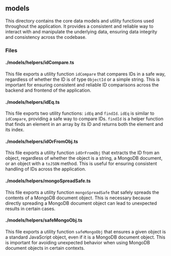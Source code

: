 ## models

This directory contains the core data models and utility functions used throughout the application. It provides a consistent and reliable way to interact with and manipulate the underlying data, ensuring data integrity and consistency across the codebase.

### Files

#### ./models/helpers/idCompare.ts

This file exports a utility function `idCompare` that compares IDs in a safe way, regardless of whether the ID is of type `ObjectId` or a simple string. This is important for ensuring consistent and reliable ID comparisons across the backend and frontend of the application.

#### ./models/helpers/idEq.ts

This file exports two utility functions: `idEq` and `findId`. `idEq` is similar to `idCompare`, providing a safe way to compare IDs. `findId` is a helper function that finds an element in an array by its ID and returns both the element and its index.

#### ./models/helpers/idOrFromObj.ts

This file exports a utility function `idOrFromObj` that extracts the ID from an object, regardless of whether the object is a string, a MongoDB document, or an object with a `toJSON` method. This is useful for ensuring consistent handling of IDs across the application.

#### ./models/helpers/mongoSpreadSafe.ts

This file exports a utility function `mongoSpreadSafe` that safely spreads the contents of a MongoDB document object. This is necessary because directly spreading a MongoDB document object can lead to unexpected results in certain cases.

#### ./models/helpers/safeMongoObj.ts

This file exports a utility function `safeMongoObj` that ensures a given object is a standard JavaScript object, even if it is a MongoDB document object. This is important for avoiding unexpected behavior when using MongoDB document objects in certain contexts.